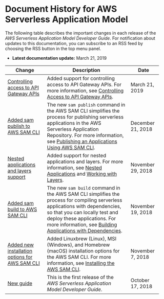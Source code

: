# Document History for AWS Serverless Application Model<a name="doc-history"></a>

The following table describes the important changes in each release of the *AWS Serverless Application Model Developer Guide*\. For notification about updates to this documentation, you can subscribe to an RSS feed by choosing the RSS button in the top menu panel\.
+ **Latest documentation update:** March 21, 2019

| Change | Description | Date | 
| --- |--- |--- |
| [Controlling access to API Gateway APIs](#doc-history) | Added support for controlling access to API Gateway APIs\. For more information, see [Controlling Access to API Gateway APIs](https://docs.aws.amazon.com/serverless-application-model/latest/developerguide/serverless-controlling-access-to-apis.html)\. | March 21, 2019 | 
| [Added sam publish to AWS SAM CLI](#doc-history) | The new `sam publish` command in the AWS SAM CLI simplifies the process for publishing serverless applications in the AWS Serverless Application Repository\. For more information, see [Publishing an Applications Using AWS SAM CLI](https://docs.aws.amazon.com/serverless-application-model/latest/developerguide/serverless-sam-template-publishing-applications.html)\. | December 21, 2018 | 
| [Nested applications and layers support](#doc-history) | Added support for nested applications and layers\. For more information, see [Nested Applications](https://docs.aws.amazon.com/serverless-application-model/latest/developerguide/serverless-sam-template-nested-applications.html) and [Working with Layers](https://docs.aws.amazon.com/serverless-application-model/latest/developerguide/serverless-sam-cli-layers.html)\. | November 29, 2018 | 
| [Added sam build to AWS SAM CLI](#doc-history) | The new `sam build` command in the AWS SAM CLI simplifies the process for compiling serverless applications with dependencies, so that you can locally test and deploy these applications\. For more information, see [ Building Applications with Dependencies](https://docs.aws.amazon.com/serverless-application-model/latest/developerguide/serverless-sam-cli-using-build.html)\. | November 19, 2018 | 
| [Added new installation options for AWS SAM CLI](#doc-history) | Added Linuxbrew \(Linux\), MSI \(Windows\), and Homebrew \(macOS\) installation options for the AWS SAM CLI\. For more information, see [ Installing the AWS SAM CLI](https://docs.aws.amazon.com/serverless-application-model/latest/developerguide/serverless-sam-cli-install.html)\. | November 7, 2018 | 
| [New guide](#doc-history) | This is the first release of the *AWS Serverless Application Model Developer Guide*\. | October 17, 2018 | 